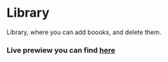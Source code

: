 # Library
Library, where you can add boooks, and delete them.
 
### Live prewiew you can find [here](https://digidr0.github.io/Library/)
